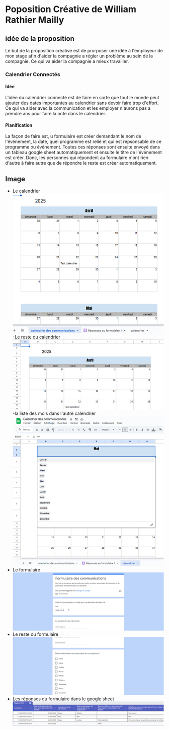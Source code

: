 # Poposition Créative de William Rathier Mailly
## idée de la proposition

Le but de la proposition créative est de prorposer une idée à l'employeur de mon stage afin d'aider la compagnie a régler un problème au sein de la compagnie. Ce qui va aider la compagnie a mieux travailler.

### Calendrier Connectés
#### Idée
L'idée du calendrier connecté est de faire en sorte que tout le monde peut ajouter des dates importantes au calendrier sans devoir faire trop d'effort. Ce qui va aider avec la communication et les employer n'aurons pas a prendre  ans pour faire la note dans le calendrier.

#### Planification
La façon de faire est, u formulaire est créer demandant le nom de l'événement, la date, quel programme est relié et qui est repsonsable de ce programme ou événement. Toutes ces réponses sont ensuite envoyé dans un tableau google sheet automatiquement et ensuite le titre de l'événement est créer. Donc, les personnes qui répondent au formulaire n'ont rien d'autre à faire autre que de répondre le reste est créer automatiquement.


## Image
- Le calendrier
![Le Calendrier](img_propostion_creative/calendrier_1.png)
-Le reste du calendrier
![Le reste du calendrier](img_propostion_creative/calendrier_2.png)
-la liste des mois dans l'autre calendrier
![Le calendrier avec sa liste de mois](img_propostion_creative/calendrier_liste.png)
- Le formulaire
![Le formulaire](img_propostion_creative/form.png)
- Le reste du formulaire
![Le reste du formulaire](img_propostion_creative/form_2.png)
- Les réponses du formulaire dans le google sheet
![Les réponses du formulaire](img_propostion_creative/reponses_form.png)

